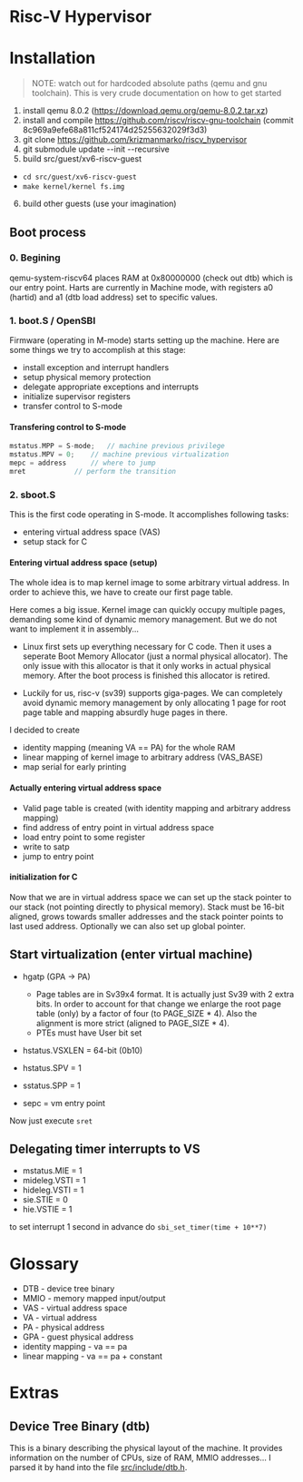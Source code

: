 # Risc-V Hypervisor

# Installation

> NOTE: watch out for hardcoded absolute paths (qemu and gnu toolchain).
> This is very crude documentation on how to get started

1. install qemu 8.0.2 (https://download.qemu.org/qemu-8.0.2.tar.xz)
2. install and compile https://github.com/riscv/riscv-gnu-toolchain (commit 8c969a9efe68a811cf524174d25255632029f3d3)
3. git clone https://github.com/krizmanmarko/riscv_hypervisor
4. git submodule update --init --recursive
5. build src/guest/xv6-riscv-guest
  - `cd src/guest/xv6-riscv-guest`
  - `make kernel/kernel fs.img`
6. build other guests (use your imagination)

## Boot process

### 0. Begining
qemu-system-riscv64 places RAM at 0x80000000 (check out dtb) which is our
entry point. Harts are currently in Machine mode, with registers a0
(hartid) and a1 (dtb load address) set to specific values.

### 1. boot.S / OpenSBI

Firmware (operating in M-mode) starts setting up the machine. Here are
some things we try to accomplish at this stage:

- install exception and interrupt handlers
- setup physical memory protection
- delegate appropriate exceptions and interrupts
- initialize supervisor registers
- transfer control to S-mode

#### Transfering control to S-mode

```c
mstatus.MPP = S-mode;	// machine previous privilege
mstatus.MPV = 0;	// machine previous virtualization
mepc = address		// where to jump
mret			// perform the transition
```

### 2. sboot.S

This is the first code operating in S-mode. It accomplishes following tasks:
- entering virtual address space (VAS)
- setup stack for C

#### Entering virtual address space (setup)

The whole idea is to map kernel image to some arbitrary virtual address. In order
to achieve this, we have to create our first page table.

Here comes a big issue. Kernel image can quickly occupy multiple pages,
demanding some kind of dynamic memory management. But we do not want to implement
it in assembly...

- Linux first sets up everything necessary for C code. Then it uses a seperate
Boot Memory Allocator (just a normal physical allocator). The only issue with
this allocator is that it only works in actual physical memory. After the boot
process is finished this allocator is retired.

- Luckily for us, risc-v (sv39) supports giga-pages. We can completely
avoid dynamic memory management by only allocating 1 page for root page
table and mapping absurdly huge pages in there.

I decided to create
- identity mapping (meaning VA == PA) for the whole RAM
- linear mapping of kernel image to arbitrary address (VAS_BASE)
- map serial for early printing

#### Actually entering virtual address space

- Valid page table is created (with identity mapping and arbitrary address mapping)
- find address of entry point in virtual address space
- load entry point to some register
- write to satp
- jump to entry point

#### initialization for C

Now that we are in virtual address space we can set up the stack pointer to
our stack (not pointing directly to physical memory). Stack must be 16-bit
aligned, grows towards smaller addresses and the stack pointer points to
last used address. Optionally we can also set up global pointer.


## Start virtualization (enter virtual machine)

- hgatp (GPA -> PA)
  - Page tables are in Sv39x4 format. It is actually just Sv39 with 2 extra bits.
  In order to account for that change we enlarge the root page table (only) by
  a factor of four (to PAGE_SIZE * 4). Also the alignment is more strict (aligned
  to PAGE_SIZE * 4).
  - PTEs must have User bit set

- hstatus.VSXLEN = 64-bit (0b10)
- hstatus.SPV = 1
- sstatus.SPP = 1
- sepc = vm entry point

Now just execute `sret`


## Delegating timer interrupts to VS

- mstatus.MIE = 1
- mideleg.VSTI = 1
- hideleg.VSTI = 1
- sie.STIE = 0
- hie.VSTIE = 1

to set interrupt 1 second in advance do
`sbi_set_timer(time + 10**7)`



# Glossary

- DTB - device tree binary
- MMIO - memory mapped input/output
- VAS - virtual address space
- VA - virtual address
- PA - physical address
- GPA - guest physical address
- identity mapping - va == pa
- linear mapping - va == pa + constant

# Extras

## Device Tree Binary (dtb)

This is a binary describing the physical layout of the machine. It
provides information on the number of CPUs, size of RAM, MMIO
addresses... I parsed it by hand into the file
[src/include/dtb.h](src/include/dtb.h).
